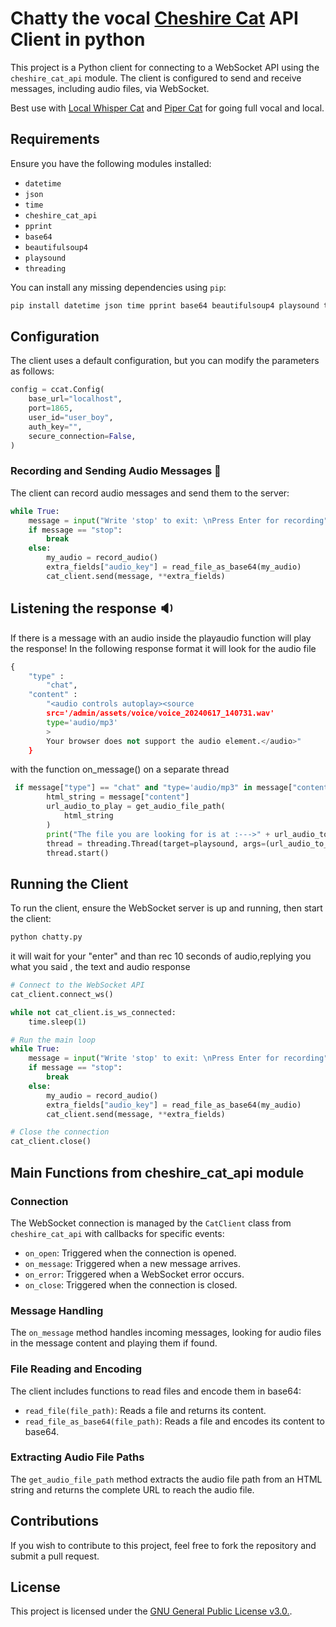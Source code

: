 # Chatty the vocal [Cheshire Cat](https://github.com/cheshire-cat-ai/core) API Client in python

This project is a Python client for connecting to a WebSocket API using the `cheshire_cat_api` module. The client is configured to send and receive messages, including audio files, via WebSocket.

Best use with [Local Whisper Cat](https://github.com/LorenzoSiena/local_whisper_cat) and [Piper Cat](https://github.com/pazoff/Piper-Cat) for going full vocal and local.
## Requirements

Ensure you have the following modules installed:

- `datetime`
- `json`
- `time`
- `cheshire_cat_api`
- `pprint`
- `base64`
- `beautifulsoup4`
- `playsound`
- `threading`

You can install any missing dependencies using `pip`:

```sh
pip install datetime json time pprint base64 beautifulsoup4 playsound threading
```

## Configuration

The client uses a default configuration, but you can modify the parameters as follows:

```python
config = ccat.Config(
    base_url="localhost",
    port=1865,
    user_id="user_boy",
    auth_key="",
    secure_connection=False,
)
```
### Recording and Sending Audio Messages :microphone:

The client can record audio messages and send them to the server:

```python
while True:
    message = input("Write 'stop' to exit: \nPress Enter for recording")
    if message == "stop":
        break
    else:
        my_audio = record_audio()
        extra_fields["audio_key"] = read_file_as_base64(my_audio)
        cat_client.send(message, **extra_fields)
```

## Listening the response :sound:
If there is a message with an audio inside the playaudio function will play the response!
In the following response format it will look for the audio file 

```python
{
    "type" :
        "chat",
    "content" :
        "<audio controls autoplay><source 
        src='/admin/assets/voice/voice_20240617_140731.wav' 
        type='audio/mp3'
        >
        Your browser does not support the audio element.</audio>"
    }
```

with the function on_message() on a separate thread 

```python
 if message["type"] == "chat" and "type='audio/mp3" in message["content"]:
        html_string = message["content"]
        url_audio_to_play = get_audio_file_path(
            html_string
        ) 
        print("The file you are looking for is at :--->" + url_audio_to_play)
        thread = threading.Thread(target=playsound, args=(url_audio_to_play,))
        thread.start()
```
## Running the Client

To run the client, ensure the WebSocket server is up and running, then start the client:

```python
python chatty.py
```

it will wait for your "enter" and than rec 10 seconds of audio,replying you what you said , the text and audio response

```python
# Connect to the WebSocket API
cat_client.connect_ws()

while not cat_client.is_ws_connected:
    time.sleep(1)

# Run the main loop
while True:
    message = input("Write 'stop' to exit: \nPress Enter for recording")
    if message == "stop":
        break
    else:
        my_audio = record_audio()
        extra_fields["audio_key"] = read_file_as_base64(my_audio)
        cat_client.send(message, **extra_fields)

# Close the connection
cat_client.close()
```

## Main Functions from cheshire_cat_api module

### Connection

The WebSocket connection is managed by the `CatClient` class from `cheshire_cat_api` with callbacks for specific events:

- `on_open`: Triggered when the connection is opened.
- `on_message`: Triggered when a new message arrives.
- `on_error`: Triggered when a WebSocket error occurs.
- `on_close`: Triggered when the connection is closed.

### Message Handling

The `on_message` method handles incoming messages, looking for audio files in the message content and playing them if found.

### File Reading and Encoding

The client includes functions to read files and encode them in base64:

- `read_file(file_path)`: Reads a file and returns its content.
- `read_file_as_base64(file_path)`: Reads a file and encodes its content to base64.

### Extracting Audio File Paths

The `get_audio_file_path` method extracts the audio file path from an HTML string and returns the complete URL to reach the audio file.

## Contributions

If you wish to contribute to this project, feel free to fork the repository and submit a pull request.

## License

This project is licensed under the [GNU General Public License v3.0.](LICENSE).
